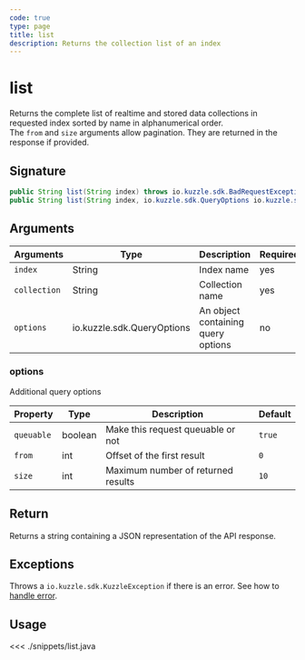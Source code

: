```yaml
---
code: true
type: page
title: list
description: Returns the collection list of an index
---
```


# list

Returns the complete list of realtime and stored data collections in requested index sorted by name in alphanumerical order.  
The `from` and `size` arguments allow pagination. They are returned in the response if provided.

## Signature

```java
public String list(String index) throws io.kuzzle.sdk.BadRequestException, io.kuzzle.sdk.ForbiddenException, io.kuzzle.sdk.GatewayTimeoutException, io.kuzzle.sdk.InternalException, io.kuzzle.sdk.ServiceUnavailableException, io.kuzzle.sdk.NotFoundException;
public String list(String index, io.kuzzle.sdk.QueryOptions io.kuzzle.sdk.QueryOptions) throws io.kuzzle.sdk.BadRequestException, io.kuzzle.sdk.ForbiddenException, io.kuzzle.sdk.GatewayTimeoutException, io.kuzzle.sdk.InternalException, io.kuzzle.sdk.ServiceUnavailableException, io.kuzzle.sdk.NotFoundException;
```

## Arguments

| Arguments    | Type                       | Description                        | Required |
| ------------ | -------------------------- | ---------------------------------- | -------- |
| `index`      | String                     | Index name                         | yes      |
| `collection` | String                     | Collection name                    | yes      |
| `options`    | io.kuzzle.sdk.QueryOptions | An object containing query options | no       |

### **options**

Additional query options

| Property   | Type    | Description                        | Default |
| ---------- | ------- | ---------------------------------- | ------- |
| `queuable` | boolean | Make this request queuable or not  | `true`  |
| `from`     | int     | Offset of the first result         | `0`     |
| `size`     | int     | Maximum number of returned results | `10`    |

## Return

Returns a string containing a JSON representation of the API response.

## Exceptions

Throws a `io.kuzzle.sdk.KuzzleException` if there is an error. See how to [handle error](/sdk/java/1/essentials/error-handling/).

## Usage

<<< ./snippets/list.java
